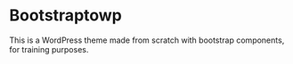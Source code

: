 # Bootstraptowp

This is a WordPress theme made from scratch with bootstrap components, for training purposes.
